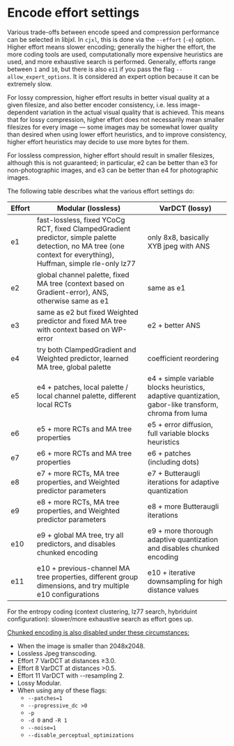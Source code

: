 # Encode effort settings

Various trade-offs between encode speed and compression performance can be selected in libjxl. In `cjxl`, this is done via the `--effort` (`-e`) option.
Higher effort means slower encoding; generally the higher the effort, the more coding tools are used, computationally more expensive heuristics are used,
and more exhaustive search is performed. 
Generally, efforts range between `1` and `10`, but there is also `e11` if you pass the flag `--allow_expert_options`. It is considered an expert option because it can be extremely slow.


For lossy compression, higher effort results in better visual quality at a given filesize, and also better
encoder consistency, i.e. less image-dependent variation in the actual visual quality that is achieved. This means that for lossy compression,
higher effort does not necessarily mean smaller filesizes for every image — some images may be somewhat lower quality than desired when using
lower effort heuristics, and to improve consistency, higher effort heuristics may decide to use more bytes for them.

For lossless compression, higher effort should result in smaller filesizes, although this is not guaranteed;
in particular, e2 can be better than e3 for non-photographic images, and e3 can be better than e4 for photographic images.

The following table describes what the various effort settings do:

|Effort | Modular (lossless) | VarDCT (lossy) |
|-------|--------------------|----------------|
| e1 | fast-lossless, fixed YCoCg RCT, fixed ClampedGradient predictor, simple palette detection, no MA tree (one context for everything), Huffman, simple rle-only lz77 | only 8x8, basically XYB jpeg with ANS |
| e2 | global channel palette, fixed MA tree (context based on Gradient-error), ANS, otherwise same as e1 | same as e1 |
| e3 | same as e2 but fixed Weighted predictor and fixed MA tree with context based on WP-error | e2 + better ANS |
| e4 | try both ClampedGradient and Weighted predictor, learned MA tree, global palette | coefficient reordering |
| e5 | e4 + patches, local palette / local channel palette, different local RCTs | e4 + simple variable blocks heuristics, adaptive quantization, gabor-like transform, chroma from luma |
| e6 | e5 + more RCTs and MA tree properties | e5 + error diffusion, full variable blocks heuristics |
| e7 | e6 + more RCTs and MA tree properties | e6 + patches (including dots) |
| e8 | e7 + more RCTs, MA tree properties, and Weighted predictor parameters | e7 + Butteraugli iterations for adaptive quantization |
| e9 | e8 + more RCTs, MA tree properties, and Weighted predictor parameters | e8 + more Butteraugli iterations |
| e10 | e9 + global MA tree, try all predictors, and disables chunked encoding | e9 + more thorough adaptive quantization and disables chunked encoding |
| e11 | e10 + previous-channel MA tree properties, different group dimensions, and try multiple e10 configurations | e10 + iterative downsampling for high distance values |

For the entropy coding (context clustering, lz77 search, hybriduint configuration): slower/more exhaustive search as effort goes up.

<u>Chunked encoding is also disabled under these circumstances:</u>
* When the image is smaller than 2048x2048.
* Lossless Jpeg transcoding.
* Effort 7 VarDCT at distances ≥3.0.
* Effort 8 VarDCT at distances >0.5.
* Effort 11 VarDCT with --resampling 2.
* Lossy Modular.
* When using any of these flags:
  * `--patches=1`
  * `--progressive_dc >0`
  * `-p`
  * `-d 0` and `-R 1`
  * `--noise=1`
  * `--disable_perceptual_optimizations`
